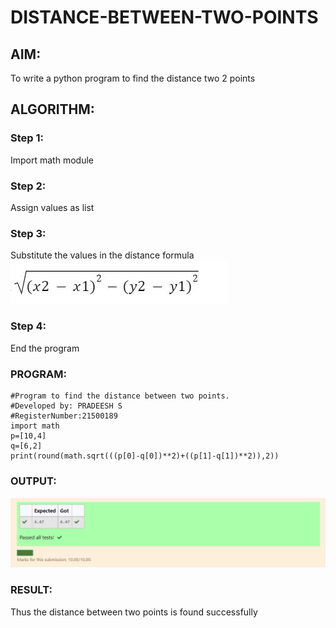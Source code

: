 # DISTANCE-BETWEEN-TWO-POINTS

## AIM:
To write a python program to find the distance two 2 points
## ALGORITHM:
### Step 1: 
Import math module
### Step 2: 
Assign values as list
### Step 3: 
Substitute the values in the distance formula  ![formula](/formula.jpg)
### Step 4: 
End the program

### PROGRAM:
```
#Program to find the distance between two points.
#Developed by: PRADEESH S
#RegisterNumber:21500189
import math
p=[10,4]
q=[6,2]
print(round(math.sqrt(((p[0]-q[0])**2)+((p[1]-q[1])**2)),2))
```


### OUTPUT:
![](output.png)

### RESULT:
Thus the distance between two points is found successfully